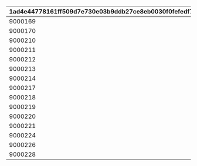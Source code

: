 |1ad4e44778161ff509d7e730e03b9ddb27ce8eb0030f0fefedf7fda67bddd9cf|77cf86b4b83557721234deb8f3364391d37ffc091301354d726e48c6db1f0842|99225396d17e88f2543e69e4354d53493f22973b1ab7b9ac14869e3150d59129|
| --- | --- | --- |
|9000169|421|2816|
|9000170|751|2816|
|9000210|1061|2816|
|9000211|1361|2816|
|9000212|1671|2816|
|9000213|1801|2816|
|9000214|1981|2816|
|9000217|2281|2816|
|9000218|2591|2816|
|9000219|2891|2816|
|9000220|3201|2816|
|9000221|3511|2816|
|9000224|3791|2816|
|9000226|4091|2816|
|9000228|4092|2816|